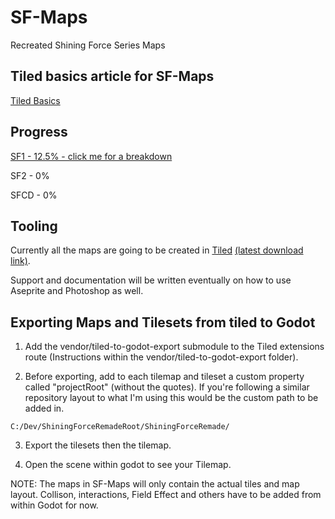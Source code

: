# SF-Maps

Recreated Shining Force Series Maps

## Tiled basics article for SF-Maps

[Tiled Basics](https://github.com/ShiningForceRemade/SF-Maps/wiki/Tiled-Basics)

## Progress

[SF1 - 12.5% - click me for a breakdown](https://github.com/ShiningForceRemade/SF-Maps/tree/main/SF1)

SF2 - 0%

SFCD - 0%

## Tooling

Currently all the maps are going to be created in [Tiled](https://www.mapeditor.org/) [(latest download link)](https://github.com/mapeditor/tiled/releases).

Support and documentation will be written eventually on how to use Aseprite and Photoshop as well.

## Exporting Maps and Tilesets from tiled to Godot

1. Add the vendor/tiled-to-godot-export submodule to the Tiled extensions route (Instructions within the vendor/tiled-to-godot-export folder).

2. Before exporting, add to each tilemap and tileset a custom property called "projectRoot" (without the quotes).
   If you're following a similar repository layout to what I'm using this would be the custom path to be added in.
```shell
C:/Dev/ShiningForceRemadeRoot/ShiningForceRemade/
```

3. Export the tilesets then the tilemap.

4. Open the scene within godot to see your Tilemap.

NOTE: The maps in SF-Maps will only contain the actual tiles and map layout. Collison, interactions, Field Effect and others have to be added from within Godot for now.

